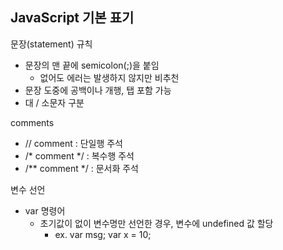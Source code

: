 ## JavaScript 기본 표기
문장(statement) 규칙
- 문장의 맨 끝에 semicolon(;)을 붙임
  - 없어도 에러는 발생하지 않지만 비추천
- 문장 도중에 공백이나 개행, 탭 포함 가능
- 대 / 소문자 구분

comments
- // comment : 단일행 주석
- /* comment */ : 복수행 주석
- /** comment */ : 문서화 주석

변수 선언
- var 명령어
  - 초기값이 없이 변수명만 선언한 경우, 변수에 undefined 값 할당
    - ex. var msg; var x = 10;
